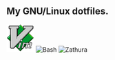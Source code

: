 
## My GNU/Linux dotfiles.

<a style="text-decoration:none" href="https://www.vim.org/">
    <img height="64" src="https://raw.githubusercontent.com/devicons/devicon/master/icons/vim/vim-original.svg" alt="Vim"> 
</a>
<a style="text-decoration:none" href="https://www.gnu.org/software/bash/">
    <img height="64" src="https://bashlogo.com/img/symbol/svg/full_colored_dark.svg" alt="Bash"> 
</a>
<a style="text-decoration:none" href="https://pwmt.org/projects/zathura/">
    <img height="64" src="https://git.pwmt.org/pwmt/zathura/-/raw/develop/data/org.pwmt.zathura.svg" alt="Zathura"> 
</a>
